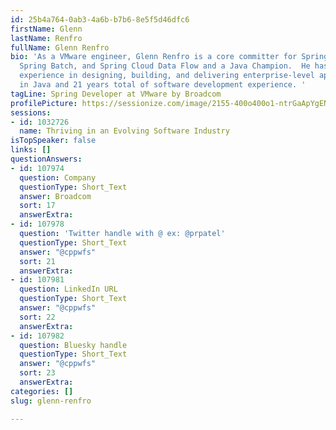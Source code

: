 ```yaml
---
id: 25b4a764-0ab3-4a6b-b7b6-8e5f5d46dfc6
firstName: Glenn
lastName: Renfro
fullName: Glenn Renfro
bio: 'As a VMware engineer, Glenn Renfro is a core committer for Spring Cloud Task,
  Spring Batch, and Spring Cloud Data Flow and a Java Champion.  He has 15 years of
  experience in designing, building, and delivering enterprise-level applications
  in Java and 21 years total of software development experience. '
tagLine: Spring Developer at VMware by Broadcom
profilePicture: https://sessionize.com/image/2155-400o400o1-ntrGaApYgEN8wGjz9iHhw9.JPG
sessions:
- id: 1032726
  name: Thriving in an Evolving Software Industry
isTopSpeaker: false
links: []
questionAnswers:
- id: 107974
  question: Company
  questionType: Short_Text
  answer: Broadcom
  sort: 17
  answerExtra:
- id: 107978
  question: 'Twitter handle with @ ex: @prpatel'
  questionType: Short_Text
  answer: "@cppwfs"
  sort: 21
  answerExtra:
- id: 107981
  question: LinkedIn URL
  questionType: Short_Text
  answer: "@cppwfs"
  sort: 22
  answerExtra:
- id: 107982
  question: Bluesky handle
  questionType: Short_Text
  answer: "@cppwfs"
  sort: 23
  answerExtra:
categories: []
slug: glenn-renfro

---
```

